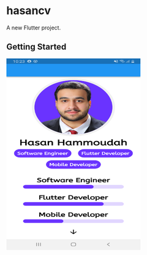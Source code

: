 # hasancv

A new Flutter project.

## Getting Started


<img src="assets/images/screenshot-1698956617883.png" alt="Example Image 1" width="350" height="500">
<br></br><br></br>
